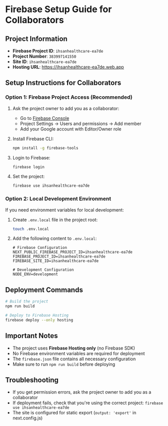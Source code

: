 # Firebase Setup Guide for Collaborators

## Project Information
- **Firebase Project ID**: `ihsanhealthcare-ea7de`
- **Project Number**: `383997141550`
- **Site ID**: `ihsanhealthcare-ea7de`
- **Hosting URL**: https://ihsanhealthcare-ea7de.web.app

## Setup Instructions for Collaborators

### Option 1: Firebase Project Access (Recommended)
1. Ask the project owner to add you as a collaborator:
   - Go to [Firebase Console](https://console.firebase.google.com/project/ihsanhealthcare-ea7de)
   - Project Settings → Users and permissions → Add member
   - Add your Google account with Editor/Owner role

2. Install Firebase CLI:
   ```bash
   npm install -g firebase-tools
   ```

3. Login to Firebase:
   ```bash
   firebase login
   ```

4. Set the project:
   ```bash
   firebase use ihsanhealthcare-ea7de
   ```

### Option 2: Local Development Environment
If you need environment variables for local development:

1. Create `.env.local` file in the project root:
   ```bash
   touch .env.local
   ```

2. Add the following content to `.env.local`:
   ```env
   # Firebase Configuration
   NEXT_PUBLIC_FIREBASE_PROJECT_ID=ihsanhealthcare-ea7de
   FIREBASE_PROJECT_ID=ihsanhealthcare-ea7de
   FIREBASE_SITE_ID=ihsanhealthcare-ea7de
   
   # Development Configuration
   NODE_ENV=development
   ```

## Deployment Commands
```bash
# Build the project
npm run build

# Deploy to Firebase Hosting
firebase deploy --only hosting
```

## Important Notes
- The project uses **Firebase Hosting only** (no Firebase SDK)
- No Firebase environment variables are required for deployment
- The `firebase.json` file contains all necessary configuration
- Make sure to run `npm run build` before deploying

## Troubleshooting
- If you get permission errors, ask the project owner to add you as a collaborator
- If deployment fails, check that you're using the correct project: `firebase use ihsanhealthcare-ea7de`
- The site is configured for static export (`output: 'export'` in next.config.js)
